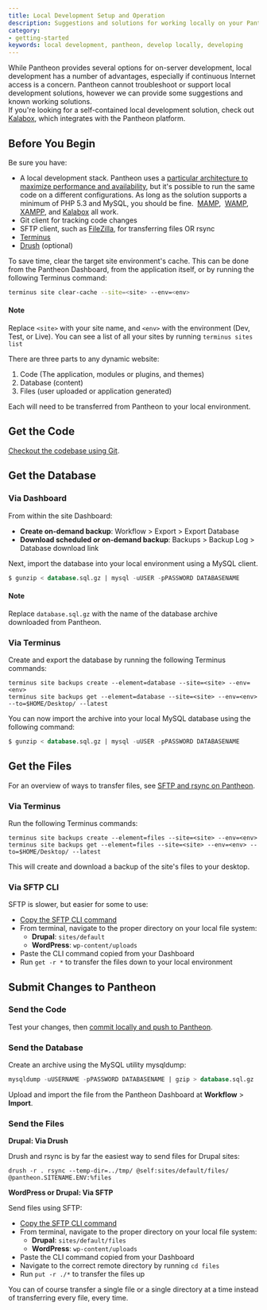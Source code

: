 ```yaml
---
title: Local Development Setup and Operation
description: Suggestions and solutions for working locally on your Pantheon Drupal or WordPress site.
category:
- getting-started
keywords: local development, pantheon, develop locally, developing
---
```

While Pantheon provides several options for on-server development, local development has a number of advantages, especially if continuous Internet access is a concern. Pantheon cannot troubleshoot or support local development solutions, however we can provide some suggestions and known working solutions.  
If you're looking for a self-contained local development solution, check out [Kalabox](http://www.kalamuna.com/products/kalabox), which integrates with the Pantheon platform.

## Before You Begin
Be sure you have:

- A local development stack. Pantheon uses a [particular architecture to maximize performance and availability](/docs/articles/sites/all-about-application-containers/), but it's possible to run the same code on a different configurations. As long as the solution supports a minimum of PHP 5.3 and MySQL, you should be fine.  [MAMP](http://www.mamp.info/),  [WAMP](http://www.wampserver.com/),  [XAMPP](https://www.apachefriends.org/index.html), and [Kalabox](http://www.kalamuna.com/products/kalabox) all work.
- Git client for tracking code changes
- SFTP client, such as [FileZilla](https://filezilla-project.org/ "FileZilla, a Cross-platform GUI SFTP client."), for transferring files OR rsync
- [Terminus](/docs/articles/local/cli/)
- [Drush](/docs/articles/local/drupal-drush-command-line-utility/) (optional)

To save time, clear the target site environment's cache. This can be done from the Pantheon Dashboard, from the application itself, or by running the following Terminus command:

```bash
terminus site clear-cache --site=<site> --env=<env>
```

<div class="alert alert-info" role="alert">
<h4>Note</h4>
Replace <code>&lt;site&gt;</code> with your site name, and <code>&lt;env&gt;</code> with the environment (Dev, Test, or Live). You can see a list of all your sites by running <code>terminus sites list</code></div>

There are three parts to any dynamic website:

1. Code (The application, modules or plugins, and themes)
1. Database (content)
1. Files (user uploaded or application generated)

Each will need to be transferred from Pantheon to your local environment.

## Get the Code

[Checkout the codebase using Git](/docs/articles/local/starting-with-git/#clone-your-site-codebase).

## Get the Database

### Via Dashboard
From within the site Dashboard:

- **Create on-demand backup**: Workflow > Export > Export Database
- **Download scheduled or on-demand backup**: Backups > Backup Log > Database download link

Next, import the database into your local environment using a MySQL client.

````sql
$ gunzip < database.sql.gz | mysql -uUSER -pPASSWORD DATABASENAME
````
<div class="alert alert-info" role="alert">
<h4>Note</h4>
Replace <code>database.sql.gz</code> with the name of the database archive downloaded from Pantheon.</div>

### Via Terminus
Create and export the database by running the following Terminus commands:

```nohighlight
terminus site backups create --element=database --site=<site> --env=<env>
terminus site backups get --element=database --site=<site> --env=<env> --to=$HOME/Desktop/ --latest
```

You can now import the archive into your local MySQL database using the following command:

````sql
$ gunzip < database.sql.gz | mysql -uUSER -pPASSWORD DATABASENAME
````
## Get the Files

For an overview of ways to transfer files, see [SFTP and rsync on Pantheon](/docs/articles/local/rsync-and-sftp/).

### Via Terminus

Run the following Terminus commands:
```nohighlight
terminus site backups create --element=files --site=<site> --env=<env>
terminus site backups get --element=files --site=<site> --env=<env> --to=$HOME/Desktop/ --latest
```
This will create and download a backup of the site's files to your desktop.

### Via SFTP CLI

SFTP is slower, but easier for some to use:

- [Copy the SFTP CLI command](/docs/articles/sites/code/developing-directly-with-sftp-mode/#sftp-connection-information)
- From terminal, navigate to the proper directory on your local file system:
    - **Drupal**: `sites/default`
    - **WordPress**: `wp-content/uploads`
- Paste the CLI command copied from your Dashboard
- Run `get -r *` to transfer the files down to your local environment

## Submit Changes to Pantheon

### Send the Code

Test your changes, then [commit locally and push to Pantheon](/docs/articles/local/starting-with-git/#push-changes-to-pantheon).

### Send the Database

Create an archive using the MySQL utility mysqldump:
```sql
mysqldump -uUSERNAME -pPASSWORD DATABASENAME | gzip > database.sql.gz
```
Upload and import the file from the Pantheon Dashboard at **Workflow** > **Import**.

### Send the Files

**Drupal: Via Drush**

Drush and rsync is by far the easiest way to send files for Drupal sites:

````nohighlight
drush -r . rsync --temp-dir=../tmp/ @self:sites/default/files/ @pantheon.SITENAME.ENV:%files
````

**WordPress or Drupal: Via SFTP**

Send files using SFTP:

- [Copy the SFTP CLI command](/docs/articles/sites/code/developing-directly-with-sftp-mode/#sftp-connection-information)
- From terminal, navigate to the proper directory on your local file system:
    - **Drupal**: `sites/default/files`
    - **WordPress**: `wp-content/uploads`
- Paste the CLI command copied from your Dashboard
- Navigate to the correct remote directory by running `cd files`
- Run `put -r ./*` to transfer the files up  

You can of course transfer a single file or a single directory at a time instead of transferring every file, every time.
